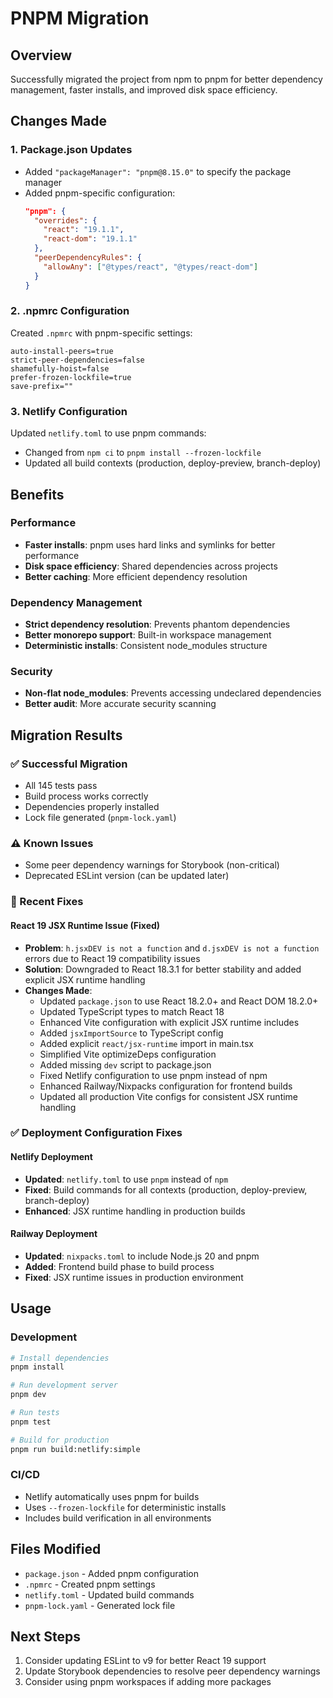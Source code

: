# PNPM Migration

## Overview

Successfully migrated the project from npm to pnpm for better dependency management, faster installs, and improved disk space efficiency.

## Changes Made

### 1. Package.json Updates

- Added `"packageManager": "pnpm@8.15.0"` to specify the package manager
- Added pnpm-specific configuration:
  ```json
  "pnpm": {
    "overrides": {
      "react": "19.1.1",
      "react-dom": "19.1.1"
    },
    "peerDependencyRules": {
      "allowAny": ["@types/react", "@types/react-dom"]
    }
  }
  ```

### 2. .npmrc Configuration

Created `.npmrc` with pnpm-specific settings:

```
auto-install-peers=true
strict-peer-dependencies=false
shamefully-hoist=false
prefer-frozen-lockfile=true
save-prefix=""
```

### 3. Netlify Configuration

Updated `netlify.toml` to use pnpm commands:

- Changed from `npm ci` to `pnpm install --frozen-lockfile`
- Updated all build contexts (production, deploy-preview, branch-deploy)

## Benefits

### Performance

- **Faster installs**: pnpm uses hard links and symlinks for better performance
- **Disk space efficiency**: Shared dependencies across projects
- **Better caching**: More efficient dependency resolution

### Dependency Management

- **Strict dependency resolution**: Prevents phantom dependencies
- **Better monorepo support**: Built-in workspace management
- **Deterministic installs**: Consistent node_modules structure

### Security

- **Non-flat node_modules**: Prevents accessing undeclared dependencies
- **Better audit**: More accurate security scanning

## Migration Results

### ✅ Successful Migration

- All 145 tests pass
- Build process works correctly
- Dependencies properly installed
- Lock file generated (`pnpm-lock.yaml`)

### ⚠️ Known Issues

- Some peer dependency warnings for Storybook (non-critical)
- Deprecated ESLint version (can be updated later)

### 🔧 Recent Fixes

#### React 19 JSX Runtime Issue (Fixed)

- **Problem**: `h.jsxDEV is not a function` and `d.jsxDEV is not a function` errors due to React 19 compatibility issues
- **Solution**: Downgraded to React 18.3.1 for better stability and added explicit JSX runtime handling
- **Changes Made**:
  - Updated `package.json` to use React 18.2.0+ and React DOM 18.2.0+
  - Updated TypeScript types to match React 18
  - Enhanced Vite configuration with explicit JSX runtime includes
  - Added `jsxImportSource` to TypeScript config
  - Added explicit `react/jsx-runtime` import in main.tsx
  - Simplified Vite optimizeDeps configuration
  - Added missing `dev` script to package.json
  - Fixed Netlify configuration to use pnpm instead of npm
  - Enhanced Railway/Nixpacks configuration for frontend builds
  - Updated all production Vite configs for consistent JSX runtime handling

### ✅ Deployment Configuration Fixes

#### Netlify Deployment

- **Updated**: `netlify.toml` to use `pnpm` instead of `npm`
- **Fixed**: Build commands for all contexts (production, deploy-preview, branch-deploy)
- **Enhanced**: JSX runtime handling in production builds

#### Railway Deployment

- **Updated**: `nixpacks.toml` to include Node.js 20 and pnpm
- **Added**: Frontend build phase to build process
- **Fixed**: JSX runtime issues in production environment

## Usage

### Development

```bash
# Install dependencies
pnpm install

# Run development server
pnpm dev

# Run tests
pnpm test

# Build for production
pnpm run build:netlify:simple
```

### CI/CD

- Netlify automatically uses pnpm for builds
- Uses `--frozen-lockfile` for deterministic installs
- Includes build verification in all environments

## Files Modified

- `package.json` - Added pnpm configuration
- `.npmrc` - Created pnpm settings
- `netlify.toml` - Updated build commands
- `pnpm-lock.yaml` - Generated lock file

## Next Steps

1. Consider updating ESLint to v9 for better React 19 support
2. Update Storybook dependencies to resolve peer dependency warnings
3. Consider using pnpm workspaces if adding more packages
